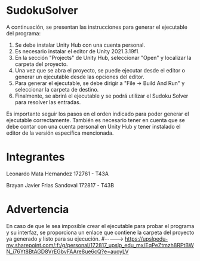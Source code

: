 # SudokuSolver
A continuación, se presentan las instrucciones para generar el ejecutable del programa:
1. Se debe instalar Unity Hub con una cuenta personal.
2. Es necesario instalar el editor de Unity 2021.3.19f1.
3. En la sección "Projects" de Unity Hub, seleccionar "Open" y localizar la carpeta del proyecto.
4. Una vez que se abra el proyecto, se puede ejecutar desde el editor o generar un ejecutable desde las opciones del editor.
5. Para generar el ejecutable, se debe dirigir a "File -> Build And Run" y seleccionar la carpeta de destino.
6. Finalmente, se abrirá el ejecutable y se podrá utilizar el Sudoku Solver para resolver las entradas.

Es importante seguir los pasos en el orden indicado para poder generar el ejecutable correctamente. También es necesario tener en cuenta que se debe contar con una cuenta personal en Unity Hub y tener instalado el editor de la versión específica mencionada.
# Integrantes
Leonardo Mata Hernandez         172761 - T43A

Brayan Javier Frias Sandoval    172817 - T43B
# Advertencia
En caso de que le sea imposible crear el ejecutable para probar el programa y su interfaz, se proporciona un enlace que contiene la carpeta del proyecto ya generado y listo para su ejecución.
#-----> 
https://upslpedu-my.sharepoint.com/:f:/g/personal/172817_upslp_edu_mx/EqPeZtmzh8RPtBWN_i76Yt8BtAGD8VrEGbvFAAre8ue6cQ?e=auoyLV

